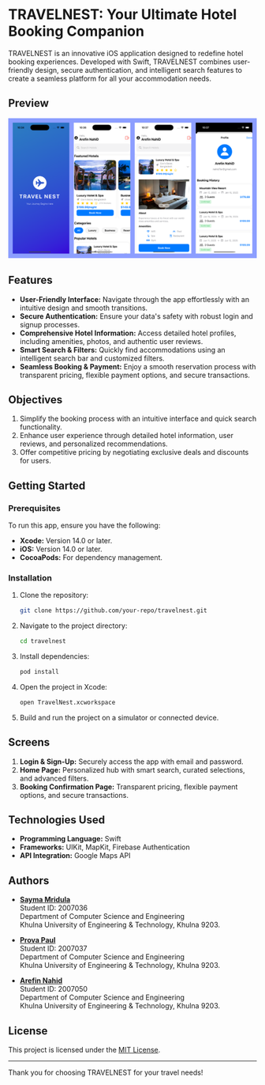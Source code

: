 # TRAVELNEST: Your Ultimate Hotel Booking Companion

TRAVELNEST is an innovative iOS application designed to redefine hotel booking experiences. Developed with Swift, TRAVELNEST combines user-friendly design, secure authentication, and intelligent search features to create a seamless platform for all your accommodation needs.

## Preview

![preview img](/travelnest.png)

## Features

- **User-Friendly Interface:** Navigate through the app effortlessly with an intuitive design and smooth transitions.
- **Secure Authentication:** Ensure your data's safety with robust login and signup processes.
- **Comprehensive Hotel Information:** Access detailed hotel profiles, including amenities, photos, and authentic user reviews.
- **Smart Search & Filters:** Quickly find accommodations using an intelligent search bar and customized filters.
- **Seamless Booking & Payment:** Enjoy a smooth reservation process with transparent pricing, flexible payment options, and secure transactions.

## Objectives

1. Simplify the booking process with an intuitive interface and quick search functionality.
2. Enhance user experience through detailed hotel information, user reviews, and personalized recommendations.
3. Offer competitive pricing by negotiating exclusive deals and discounts for users.

## Getting Started

### Prerequisites

To run this app, ensure you have the following:

- **Xcode:** Version 14.0 or later.
- **iOS:** Version 14.0 or later.
- **CocoaPods:** For dependency management.

### Installation

1. Clone the repository:
   ```bash
   git clone https://github.com/your-repo/travelnest.git
   ```
2. Navigate to the project directory:
   ```bash
   cd travelnest
   ```
3. Install dependencies:
   ```bash
   pod install
   ```
4. Open the project in Xcode:
   ```bash
   open TravelNest.xcworkspace
   ```
5. Build and run the project on a simulator or connected device.

## Screens

1. **Login & Sign-Up:** Securely access the app with email and password.
2. **Home Page:** Personalized hub with smart search, curated selections, and advanced filters.
3. **Booking Confirmation Page:** Transparent pricing, flexible payment options, and secure transactions.

## Technologies Used

- **Programming Language:** Swift
- **Frameworks:** UIKit, MapKit, Firebase Authentication
- **API Integration:** Google Maps API

## Authors

- **[Sayma Mridula](https://github.com/sayma-mridula)**  
  Student ID: 2007036  
  Department of Computer Science and Engineering  
  Khulna University of Engineering & Technology, Khulna 9203.

- **[Prova Paul](https://github.com/ProvaPaul)**  
  Student ID: 2007037  
  Department of Computer Science and Engineering  
  Khulna University of Engineering & Technology, Khulna 9203.

- **[Arefin Nahid](https://github.com/Arefin-Nahid)**  
  Student ID: 2007050  
  Department of Computer Science and Engineering  
  Khulna University of Engineering & Technology, Khulna 9203.

## License

This project is licensed under the [MIT License](LICENSE).

---

Thank you for choosing TRAVELNEST for your travel needs!

